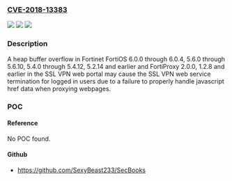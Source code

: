 ### [CVE-2018-13383](https://cve.mitre.org/cgi-bin/cvename.cgi?name=CVE-2018-13383)
![](https://img.shields.io/static/v1?label=Product&message=Fortinet%20FortiOS%20and%20FortiProxy&color=blue)
![](https://img.shields.io/static/v1?label=Version&message=n%2Fa&color=blue)
![](https://img.shields.io/static/v1?label=Vulnerability&message=Denial%20of%20service&color=brighgreen)

### Description

A heap buffer overflow in Fortinet FortiOS 6.0.0 through 6.0.4, 5.6.0 through 5.6.10, 5.4.0 through 5.4.12, 5.2.14 and earlier and FortiProxy 2.0.0, 1.2.8 and earlier in the SSL VPN web portal may cause the SSL VPN web service termination for logged in users due to a failure to properly handle javascript href data when proxying webpages.

### POC

#### Reference
No POC found.

#### Github
- https://github.com/SexyBeast233/SecBooks

